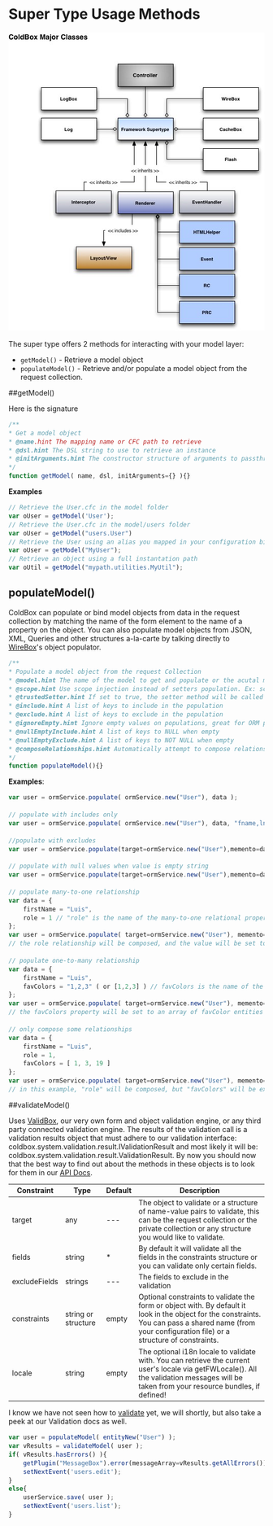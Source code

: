 # Super Type Usage Methods

![](../images/ColdBoxMajorClasses.jpg)

The super type offers 2 methods for interacting with your model layer:

* `getModel()` - Retrieve a model object
* `populateModel()` - Retrieve and/or populate a model object from the request collection.


##getModel()

Here is the signature

```js
/**
* Get a model object
* @name.hint The mapping name or CFC path to retrieve
* @dsl.hint The DSL string to use to retrieve an instance
* @initArguments.hint The constructor structure of arguments to passthrough when initializing the instance
*/
function getModel( name, dsl, initArguments={} ){}
```

**Examples**

```js
// Retrieve the User.cfc in the model folder
var oUser = getModel('User');
// Retrieve the User.cfc in the model/users folder
var oUser = getModel("users.User")
// Retrieve the User using an alias you mapped in your configuration binder
var oUser = getModel("MyUser");
// Retrieve an object using a full instantation path
var oUtil = getModel("mypath.utilities.MyUtil");
```

## populateModel()

ColdBox can populate or bind model objects from data in the request collection by matching the name of the form element to the name of a property on the object. You can also populate model objects from JSON, XML, Queries and other structures a-la-carte by talking directly to [WireBox](http://wirebox.ortusbooks.com/content/wirebox_object_populator/index.html)'s object populator.

```js
/**
* Populate a model object from the request Collection
* @model.hint The name of the model to get and populate or the acutal model object. If you already have an instance of a model, then use the populateBean() method
* @scope.hint Use scope injection instead of setters population. Ex: scope=variables.instance.
* @trustedSetter.hint If set to true, the setter method will be called even if it does not exist in the object
* @include.hint A list of keys to include in the population
* @exclude.hint A list of keys to exclude in the population
* @ignoreEmpty.hint Ignore empty values on populations, great for ORM population
* @nullEmptyInclude.hint A list of keys to NULL when empty
* @nullEmptyExclude.hint A list of keys to NOT NULL when empty
* @composeRelationships.hint Automatically attempt to compose relationships from memento
*/
function populateModel(){}
```

**Examples**:

```js
var user = ormService.populate( ormService.new("User"), data );

// populate with includes only
var user = ormService.populate( ormService.new("User"), data, "fname,lname,email" );

//populate with excludes
var user = ormService.populate(target=ormService.new("User"),memento=data,exclude="id,setup,total" );

// populate with null values when value is empty string
var user = ormService.populate(target=ormService.new("User"),memento=data,nullEmptyInclude="lastName,dateOfBirth" );

// populate many-to-one relationship
var data = {
    firstName = "Luis",
    role = 1 // "role" is the name of the many-to-one relational property, and one is the key value
};
var user = ormService.populate( target=ormService.new("User"), memento=data, composeRelationships=true );
// the role relationship will be composed, and the value will be set to the appropriate instance of the Role model

// populate one-to-many relationship
var data = {
    firstName = "Luis",
    favColors = "1,2,3" ( or [1,2,3] ) // favColors is the name of the one-to-many relational property, and 1, 2 and 3 are key values of favColor models
};
var user = ormService.populate( target=ormService.new("User"), memento=data, composeRelationships=true );
// the favColors property will be set to an array of favColor entities

// only compose some relationships
var data = {
    firstName = "Luis",
    role = 1,
    favColors = [ 1, 3, 19 ]
};
var user = ormService.populate( target=ormService.new("User"), memento=data, composeRelationships=true, exclude="favColors" );
// in this example, "role" will be composed, but "favColors" will be excluded
```

##validateModel()

Uses [ValidBox](http://wiki.coldbox.org/wiki/Validation.cfm), our very own form and object validation engine, or any third party connected validation engine. The results of the validation call is a validation results object that must adhere to our validation interface: coldbox.system.validation.result.IValidationResult and most likely it will be: coldbox.system.validation.result.ValidationResult. By now you should now that the best way to find out about the methods in these objects is to look for them in our [API Docs](http://apidocs.coldbox.org/).

|Constraint|Type|Default|Description|
|--|--|--|--|
|target|any|---|The object to validate or a structure of name-value pairs to validate, this can be the request collection or the private collection or any structure you would like to validate.|
|fields|string|*|By default it will validate all the fields in the constraints structure or you can validate only certain fields.|
|excludeFields |strings|---|The fields to exclude in the validation|
|constraints |string or structure |empty|Optional constraints to validate the form or object with. By default it look in the object for the constraints. You can pass a shared name (from your configuration file) or a structure of constraints.|
|locale|string|empty|The optional i18n locale to validate with. You can retrieve the current user's locale via getFWLocale(). All the validation messages will be taken from your resource bundles, if defined!|

I know we have not seen how to [validate](http://wiki.coldbox.org/wiki/Validation.cfm) yet, we will shortly, but also take a peek at our Validation docs as well.

```js
var user = populateModel( entityNew("User") );
var vResults = validateModel( user );
if( vResults.hasErrors() ){
	getPlugin("MessageBox").error(messageArray=vResults.getAllErrors());
	setNextEvent('users.edit');
}
else{
	userService.save( user );
	setNextEvent('users.list');
}
```
